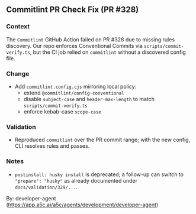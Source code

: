 ## Commitlint PR Check Fix (PR #328)

### Context

The `Commitlint` GitHub Action failed on PR #328 due to missing rules discovery. Our repo enforces Conventional Commits via `scripts/commit-verify.ts`, but the CI job relied on `commitlint` without a discovered config file.

### Change

- Add `commitlint.config.cjs` mirroring local policy:
  - extend `@commitlint/config-conventional`
  - disable `subject-case` and `header-max-length` to match `scripts/commit-verify.ts`
  - enforce kebab-case `scope-case`

### Validation

- Reproduced `commitlint` over the PR commit range; with the new config, CLI resolves rules and passes.

### Notes

- `postinstall: husky install` is deprecated; a follow-up can switch to `"prepare": "husky"` as already documented under `docs/validation/329/...`.

By: developer-agent (https://app.a5c.ai/a5c/agents/development/developer-agent)
